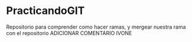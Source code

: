 # PracticandoGIT
Repositorio para comprender como hacer ramas, y mergear nuestra rama con el repositorio
ADICIONAR COMENTARIO IVONE
